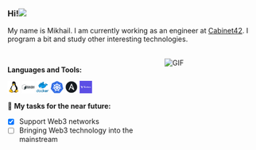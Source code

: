 ### Hi!<img src="https://media.giphy.com/media/hvRJCLFzcasrR4ia7z/giphy.gif" width="25px">

My name is Mikhail. I am currently working as an engineer at <a href="https://twitter.com/cabinet_42" target="_blank">Cabinet42</a>. I program a bit and study other interesting technologies.

<br />

<img align="right" alt="GIF" src="https://github.com/Pljas/Pljas/raw/main/logo.png" width="188" height="162" />
  
**Languages and Tools:**  

<code><img height="25" src="https://raw.githubusercontent.com/github/explore/80688e429a7d4ef2fca1e82350fe8e3517d3494d/topics/linux/linux.png"></code>
<code><img height="25" src="https://raw.githubusercontent.com/github/explore/80688e429a7d4ef2fca1e82350fe8e3517d3494d/topics/bash/bash.png"></code>
<code><img height="25" src="https://raw.githubusercontent.com/github/explore/80688e429a7d4ef2fca1e82350fe8e3517d3494d/topics/docker/docker.png"></code>
<code><img height="25" src="https://raw.githubusercontent.com/github/explore/01ea2a586e5da744792d0ccfce2f68b861f29301/topics/kubernetes/kubernetes.png"></code>
<code><img height="25" src="https://raw.githubusercontent.com/github/explore/80688e429a7d4ef2fca1e82350fe8e3517d3494d/topics/ansible/ansible.png"></code>
<code><img height="25" src="https://raw.githubusercontent.com/github/explore/80688e429a7d4ef2fca1e82350fe8e3517d3494d/topics/terraform/terraform.png"></code>
<br />
  
🚧 **My tasks for the near future:**
<!-- TODO-IST:START -->
* [x] Support Web3 networks
* [ ] Bringing Web3 technology into the mainstream
<!-- TODO-IST:END -->

